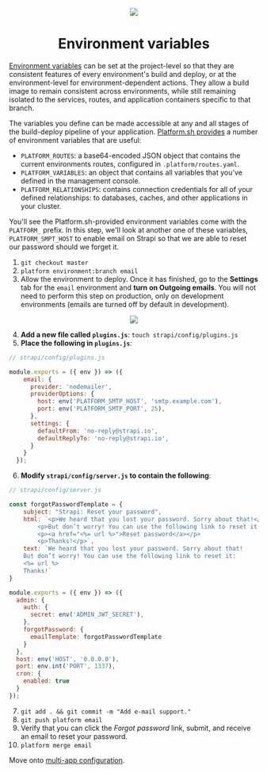 <p align="center">
  <a href="https://platform.sh/marketplace/strapi/">
    <img src="https://platform.sh/images/spots/arrows/fast-dev.svg" />
  </a>

  <h1 align="center">Environment variables</h1>
</p>

[Environment variables](https://docs.platform.sh/bestpractices/environment-build.html) can be set at the project-level so that they are consistent features of every environment's build and deploy, or at the environment-level for environment-dependent actions. They allow a build image to remain consistent across environments, while still remaining isolated to the services, routes, and application containers specific to that branch. 

The variables you define can be made accessible at any and all stages of the build-deploy pipeline of your application. [Platform.sh provides](https://docs.platform.sh/development/variables.html#platformsh-provided-variables) a number of environment variables that are useful:

- `PLATFORM_ROUTES`: a base64-encoded JSON object that contains the current environments routes, configured in `.platform/routes.yaml`.
- `PLATFORM_VARIABLES`: an object that contains all variables that you've defined in the management console. 
- `PLATFORM_RELATIONSHIPS`: contains connection credentials for all of your defined relationships: to databases, caches, and other applications in your cluster.

You'll see the Platform.sh-provided environment variables come with the `PLATFORM_` prefix. In this step, we'll look at another one of these variables, `PLATFORM_SMPT_HOST` to enable email on Strapi so that we are able to reset our password should we forget it.

1. `git checkout master`
2. `platform environment:branch email`
3. Allow the environment to deploy. Once it has finished, go to the **Settings** tab for the `email` environment and **turn on Outgoing emails**. You will not need to perform this step on production, only on development environments (emails are turned off by default in development).

<p align="center">
    <img src="https://docs.platform.sh/images/management-console/env-email.png" />
</p>

4. **Add a new file called `plugins.js`**: `touch strapi/config/plugins.js`
5. **Place the following in `plugins.js`**:

```js
// strapi/config/plugins.js

module.exports = ({ env }) => ({
    email: {
      provider: 'nodemailer',
      providerOptions: {
        host: env('PLATFORM_SMTP_HOST', 'smtp.example.com'),
        port: env('PLATFORM_SMTP_PORT', 25),
      },
      settings: {
        defaultFrom: 'no-reply@strapi.io',
        defaultReplyTo: 'no-reply@strapi.io',
      }
    }
  });
```

6. **Modify `strapi/config/server.js` to contain the following**:

```js
// strapi/config/server.js

const forgotPasswordTemplate = {
    subject: "Strapi: Reset your password",
    html: `<p>We heard that you lost your password. Sorry about that!</p>
        <p>But don’t worry! You can use the following link to reset it:</p>
        <p><a href="<%= url %>">Reset password</a></p>
        <p>Thanks!</p>`,
    text: `We heard that you lost your password. Sorry about that!
    But don’t worry! You can use the following link to reset it:
    <%= url %>
    Thanks!`
}

module.exports = ({ env }) => ({
  admin: {
    auth: {
      secret: env('ADMIN_JWT_SECRET'),
    },
    forgotPassword: {
      emailTemplate: forgotPasswordTemplate
    }
  },
  host: env('HOST', '0.0.0.0'),
  port: env.int('PORT', 1337),
  cron: {
    enabled: true
  }
});
```

7. `git add . && git commit -m "Add e-mail support."`
8. `git push platform email`
9. Verify that you can click the *Forgot password* link, submit, and receive an email to reset your password. 
10. `platform merge email`

Move onto [multi-app configuration](04-multi-app.md).
